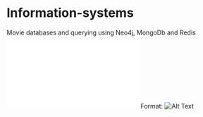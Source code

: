 # Information-systems
Movie databases and querying using Neo4j, MongoDb and Redis  


![GitHub Logo](/Information-systems/InformationS_Presentation.pdf)
Format: ![Alt Text](url)
